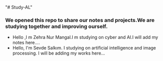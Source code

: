 "# Study-AL" 


### We opened this repo to share our notes and projects.We are studying together and improving ourself.
- Hello ,I m Zehra Nur Mangal.I m studying  on cyber and Al.I will add my notes here....
- Hello, I'm Sevde Salkım. I studying on artificial intelligence and image processing. I will be adding my works here...
